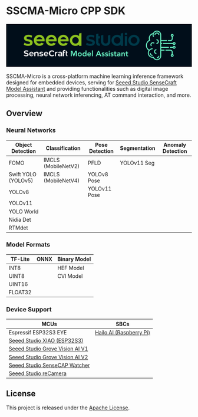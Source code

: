 # SSCMA-Micro CPP SDK

![SSCMA](docs/images/sscma.png)

SSCMA-Micro is a cross-platform machine learning inference framework designed for embedded devices, serving for [Seeed Studio SenseCraft Model Assistant](https://github.com/Seeed-Studio/SSCMA) and providing functionalities such as digital image processing, neural network inferencing, AT command interaction, and more.


## Overview

### Neural Networks

| Object Detection    | Classification      | Pose Detection | Segmentation | Anomaly Detection |
|---------------------|---------------------|----------------|--------------|-------------------|
| FOMO                | IMCLS (MobileNetV2) | PFLD           | YOLOv11 Seg  |                   |
| Swift YOLO (YOLOv5) | IMCLS (MobileNetV4) | YOLOv8 Pose    |              |                   |
| YOLOv8              |                     | YOLOv11 Pose   |              |                   |
| YOLOv11             |                     |                |              |                   |
| YOLO World          |                     |                |              |                   |
| Nidia Det           |                     |                |              |                   |
| RTMdet             |                     |                |              |                   |

### Model Formats

| TF-Lite | ONNX | Binary Model |
|---------|------|--------------|
| INT8    |      | HEF Model    |
| UINT8   |      | CVI Model    |
| UINT16  |      |              |
| FLOAT32 |      |              |

### Device Support

| MCUs                                                                                                 | SBCs                                                                                           |
|------------------------------------------------------------------------------------------------------|------------------------------------------------------------------------------------------------|
| Espressif ESP32S3 EYE                                                                                | [Hailo AI (Raspberry Pi)](https://www.seeedstudio.com/Raspberry-Pi-Al-HAT-26-TOPS-p-6243.html) |
| [Seeed Studio XIAO (ESP32S3)](https://www.seeedstudio.com/XIAO-ESP32S3-p-5627.html)                  |                                                                                                |
| [Seeed Studio Grove Vision AI V1](https://www.seeedstudio.com/Grove-Vision-AI-Module-p-5457.html)    |                                                                                                |
| [Seeed Studio Grove Vision AI V2](https://www.seeedstudio.com/Grove-Vision-AI-Module-V2-p-5851.html) |                                                                                                |
| [Seeed Studio SenseCAP Watcher](https://www.seeedstudio.com/SenseCAP-Watcher-W1-A-p-5979.html)       |                                                                                                |
| [Seeed Studio reCamera](https://www.seeedstudio.com/reCamera-2002-8GB-p-6251.html)                   |                                                                                                |


## License

This project is released under the [Apache License](LICENSES).
